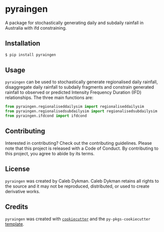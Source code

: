 # pyraingen

A package for stochastically generating daily and subdaily rainfall in Australia with ifd constraining.

## Installation

```bash
$ pip install pyraingen
```

## Usage

`pyraingen` can be used to stochastically generate regionalised daily rainfall, disaggregate daily rainfall to subdaily fragments and constrain generated rainfall to observed or predicted Intensity Frequency Duration (IFD) relationships.
The three main functions are:

```python
from pyraingen.regionaliseddailysim import regionaliseddailysim
from pyraingen.regionalisedsubdailysim import regionalisedsubdailysim
from pyraingen.ifdcond import ifdcond
```

## Contributing

Interested in contributing? Check out the contributing guidelines. Please note that this project is released with a Code of Conduct. By contributing to this project, you agree to abide by its terms.

## License

`pyraingen` was created by Caleb Dykman. Caleb Dykman retains all rights to the source and it may not be reproduced, distributed, or used to create derivative works.

## Credits

`pyraingen` was created with [`cookiecutter`](https://cookiecutter.readthedocs.io/en/latest/) and the `py-pkgs-cookiecutter` [template](https://github.com/py-pkgs/py-pkgs-cookiecutter).
